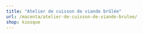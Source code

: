 ```yaml
---
title: "Atelier de cuisson de viande brûlée"
url: /macenta/atelier-de-cuisson-de-viande-brulee/
shop: kiosque
---
```

